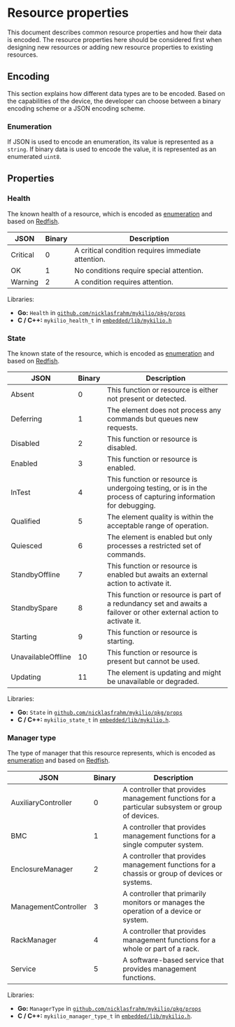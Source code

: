 # Resource properties

This document describes common resource properties and how their data is encoded. The resource properties here should be considered first when designing new resources or adding new resource properties to existing resources.

## Encoding

This section explains how different data types are to be encoded. Based on the capabilities of the device, the developer can choose between a binary encoding scheme or a JSON encoding scheme.

### Enumeration

If JSON is used to encode an enumeration, its value is represented as a `string`. If binary data is used to encode the value, it is represented as an enumerated `uint8`.

## Properties

### Health

The known health of a resource, which is encoded as [enumeration](#enumeration) and based on [Redfish][redfish].

| JSON     | Binary | Description                                        |
| -------- | ------ | -------------------------------------------------- |
| Critical | 0      | A critical condition requires immediate attention. |
| OK       | 1      | No conditions require special attention.           |
| Warning  | 2      | A condition requires attention.                    |

Libraries:

- **Go:** `Health` in [`github.com/nicklasfrahm/mykilio/pkg/props`][props_go]
- **C / C++:** `mykilio_health_t` in [`embedded/lib/mykilio.h`][mykilio_h]

### State

The known state of the resource, which is encoded as [enumeration](#enumeration) and based on [Redfish][redfish].

| JSON               | Binary | Description                                                                                                          |
| ------------------ | ------ | -------------------------------------------------------------------------------------------------------------------- |
| Absent             | 0      | This function or resource is either not present or detected.                                                         |
| Deferring          | 1      | The element does not process any commands but queues new requests.                                                   |
| Disabled           | 2      | This function or resource is disabled.                                                                               |
| Enabled            | 3      | This function or resource is enabled.                                                                                |
| InTest             | 4      | This function or resource is undergoing testing, or is in the process of capturing information for debugging.        |
| Qualified          | 5      | The element quality is within the acceptable range of operation.                                                     |
| Quiesced           | 6      | The element is enabled but only processes a restricted set of commands.                                              |
| StandbyOffline     | 7      | This function or resource is enabled but awaits an external action to activate it.                                   |
| StandbySpare       | 8      | This function or resource is part of a redundancy set and awaits a failover or other external action to activate it. |
| Starting           | 9      | This function or resource is starting.                                                                               |
| UnavailableOffline | 10     | This function or resource is present but cannot be used.                                                             |
| Updating           | 11     | The element is updating and might be unavailable or degraded.                                                        |

Libraries:

- **Go:** `State` in [`github.com/nicklasfrahm/mykilio/pkg/props`][props_go]
- **C / C++:** `mykilio_state_t` in [`embedded/lib/mykilio.h`][mykilio_h].

### Manager type

The type of manager that this resource represents, which is encoded as [enumeration](#enumeration) and based on [Redfish][redfish].

| JSON                 | Binary | Description                                                                                     |
| -------------------- | ------ | ----------------------------------------------------------------------------------------------- |
| AuxiliaryController  | 0      | A controller that provides management functions for a particular subsystem or group of devices. |
| BMC                  | 1      | A controller that provides management functions for a single computer system.                   |
| EnclosureManager     | 2      | A controller that provides management functions for a chassis or group of devices or systems.   |
| ManagementController | 3      | A controller that primarily monitors or manages the operation of a device or system.            |
| RackManager          | 4      | A controller that provides management functions for a whole or part of a rack.                  |
| Service              | 5      | A software-based service that provides management functions.                                    |

Libraries:

- **Go:** `ManagerType` in [`github.com/nicklasfrahm/mykilio/pkg/props`][props_go]
- **C / C++:** `mykilio_manager_type_t` in [`embedded/lib/mykilio.h`][mykilio_h].

[redfish]: https://www.dmtf.org/standards/redfish
[mykilio_h]: https://github.com/nicklasfrahm/mykilio/blob/main/embedded/lib/mykilio.h
[props_go]: https://github.com/nicklasfrahm/mykilio/blob/main/pkg/props.go
